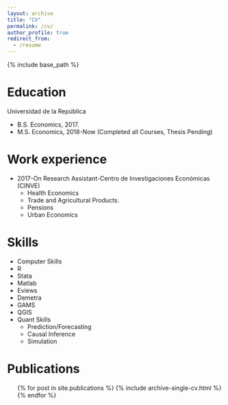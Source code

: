 ```yaml
---
layout: archive
title: "CV"
permalink: /cv/
author_profile: true
redirect_from:
  - /resume
---
```


{% include base_path %}

Education
======
Universidad de la República
* B.S. Economics, 2017. 
* M.S. Economics, 2018-Now (Completed all Courses, Thesis Pending)

Work experience
======
* 2017-On Research Assistant-Centro de Investigaciones Económicas (CINVE)
  * Health Economics
  * Trade and Agricultural Products.
  * Pensions
  * Urban Economics 
  
Skills
======
* Computer Skills
 * R
 * Stata 
 * Matlab
 * Eviews 
 * Demetra 
 * GAMS
 * QGIS
* Quant Skills
  * Prediction/Forecasting
  * Causal Inference 
  * Simulation


Publications
======
  <ul>{% for post in site.publications %}
    {% include archive-single-cv.html %}
  {% endfor %}</ul>
      
